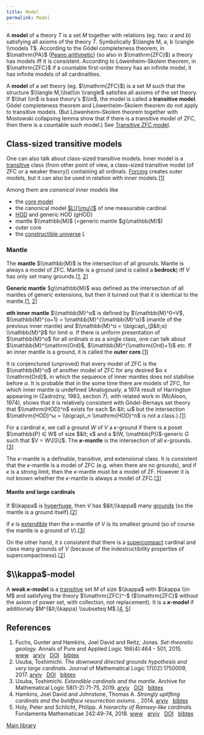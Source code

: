```yaml
---
title: Model
permalink: Model
---
```


A **model** of a theory $T$ is a set $M$ together with relations (eg.
two: $a$ and $b$) satisfying all axioms of the theory $T$. Symbolically
$\\langle M, a, b \\rangle \\models T$. According to the Gödel
completeness theorem, in $\\mathrm{PA}$
(<a href="index.php?title=Peano_arithmetic&amp;action=edit&amp;redlink=1" class="new" title="Peano arithmetic (page does not exist)">Peano arithmetic</a>)
(so also in $\\mathrm{ZFC}$) a theory has models iff it is consistent.
According to Löwenheim–Skolem theorem, in $\\mathrm{ZFC}$ if a countable
first-order theory has an infinite model, it has infinite models of all
cardinalities.

A **model** of a set theory (eg. $\\mathrm{ZFC}$) is a set $M$ such that
the structure $\\langle M,\\hat\\in \\rangle$ satisfies all axioms of
the set theory. If $\\hat \\in$ is base theory's $\\in$, the model is
called a **transitive model**. Gödel completeness theorem and
Löwenheim–Skolem theorem do not apply to transitive models. (But
Löwenheim–Skolem theorem together with Mostowski collapsing lemma show
that if there is a transitive model of ZFC, then there is a countable
such model.) See
<a href="Transitive_ZFC_model" class="mw-redirect" title="Transitive ZFC model">Transitive ZFC model</a>.

## Class-sized transitive models

One can also talk about class-sized transitive models. Inner model is a
[transitive](Transitive "Transitive")
class (from other point of view, a class-sized transitive model (of ZFC
or a weaker theory)) containing all ordinals.
[Forcing](Forcing "Forcing")
creates outer models, but it can also be used in relation with inner
models.\[[1](#bibkey_FuchsHamkinsReitz2015:SetTheoreticGeology)\]

Among them are *canonical inner models* like

-   the [core
    model](Core_model "Core model")
-   the canonical model
    [$L\[\\mu\]$](Constructible_universe "Constructible universe")
    of one measurable cardinal
-   [HOD](HOD "HOD") and
    generic HOD (gHOD)
-   mantle $\\mathbb{M}$ (=generic mantle $g\\mathbb{M}$)
-   outer core
-   the [constructible
    universe](Constructible_universe "Constructible universe")
    $L$

### Mantle

The **mantle** $\\mathbb{M}$ is the intersection of all grounds. Mantle
is always a model of ZFC. Mantle is a ground (and is called a
**bedrock**) iff $V$ has only set many
grounds.\[[1](#bibkey_FuchsHamkinsReitz2015:SetTheoreticGeology),
[2](#bibkey_Usuba2017:DDGandVeryLarge)\]

**Generic mantle** $g\\mathbb{M}$ was defined as the intersection of all
mantles of generic extensions, but then it turned out that it is
identical to the
mantle.\[[1](#bibkey_FuchsHamkinsReitz2015:SetTheoreticGeology),
[2](#bibkey_Usuba2017:DDGandVeryLarge)\]

**$α$th inner mantle** $\\mathbb{M}^α$ is defined by $\\mathbb{M}^0=V$,
$\\mathbb{M}^{α+1} = \\mathbb{M}^{\\mathbb{M}^α}$ (mantle of the
previous inner mantle) and $\\mathbb{M}^α = \\bigcap\_{β&lt;α}
\\mathbb{M}^β$ for limit $α$. If there is uniform presentation of
$\\mathbb{M}^α$ for all ordinals $α$ as a single class, one can talk
about $\\mathbb{M}^\\mathrm{Ord}$, $\\mathbb{M}^{\\mathrm{Ord}+1}$ etc.
If an inner mantle is a ground, it is called the **outer
core**.\[[1](#bibkey_FuchsHamkinsReitz2015:SetTheoreticGeology)\]

It is conjenctured (unproved) that every model of ZFC is the
$\\mathbb{M}^α$ of another model of ZFC for any desired $α ≤
\\mathrm{Ord}$, in which the sequence of inner mantles does not
stabilise before $α$. It is probable that in the some time there are
models of ZFC, for which inner mantle is undefined (Analogously, a 1974
result of Harrington appearing in (Zadrożny, 1983, section 7), with
related work in (McAloon, 1974), shows that it is relatively consistent
with Gödel-Bernays set theory that $\\mathrm{HOD}^n$ exists for each $n
&lt; ω$ but the intersection $\\mathrm{HOD}^ω = \\bigcap\_n
\\mathrm{HOD}^n$ is not a
class.).\[[1](#bibkey_FuchsHamkinsReitz2015:SetTheoreticGeology)\]

For a cardinal $κ$, we call a ground $W$ of $V$ a $κ$-ground if there is
a poset $\\mathbb{P} ∈ W$ of size $&lt; κ$ and a $(W,
\\mathbb{P})$-generic $G$ such that $V = W\[G\]$. The **$κ$-mantle** is
the intersection of all
$κ$-grounds.\[[3](#bibkey_Usuba2018:ExtendibleCardinalsAndTheMantle)\]

The $κ$-mantle is a definable, transitive, and extensional class. It is
consistent that the $κ$-mantle is a model of ZFC (e.g. when there are no
grounds), and if $κ$ is a strong limit, then the $κ$-mantle must be a
model of ZF. However it is not known whether the $κ$-mantle is always a
model of ZFC.\[[3](#bibkey_Usuba2018:ExtendibleCardinalsAndTheMantle)\]

#### <span id="Mantle_and_large_cardinals" class="mw-headline">Mantle and large cardinals</span>

If $\\kappa$ is
<a href="Hyperhuge" class="mw-redirect" title="Hyperhuge">hyperhuge</a>,
then $V$ has $&lt;\\kappa$ many
<a href="Ground" class="mw-redirect" title="Ground">grounds</a>
(so the mantle is a ground
itself).\[[2](#bibkey_Usuba2017:DDGandVeryLarge)\]

If $κ$ is
[extendible](Extendible "Extendible")
then the $κ$-mantle of $V$ is its smallest ground (so of course the
mantle is a ground of
$V$).\[[3](#bibkey_Usuba2018:ExtendibleCardinalsAndTheMantle)\]

On the other hand, it s consistent that there is a
[supercompact](Supercompact "Supercompact")
cardinal and class many grounds of $V$ (because of the indestructibility
properties of
supercompactness).\[[2](#bibkey_Usuba2017:DDGandVeryLarge)\]

## $\\kappa$-model

A **weak $κ$-model** is a
[transitive](Transitive "Transitive")
set $M$ of size $\\kappa$ with $\\kappa \\in M$ and satisfying the
theory $\\mathrm{ZFC}^-$ ($\\mathrm{ZFC}$ without the axiom of power
set, with collection, not replacement). It is a **$κ$-model** if
additionaly $M^{&lt;\\kappa} \\subseteq
M$.\[[4](#bibkey_HamkinsJohnstone:BoldfaceResurrectionAxioms),
[5](#bibkey_HolySchlicht2017:HierarchyRamseylike)\]

## References

1.  <span id="bibkey_FuchsHamkinsReitz2015:SetTheoreticGeology">Fuchs,
    Gunter and Hamkins, Joel David and Reitz, Jonas. *Set-theoretic
    geology.* Annals of Pure and Applied Logic 166(4):464 - 501, 2015.
    <a href="http://www.sciencedirect.com/science/article/pii/S0168007214001225" class="extiw">www</a>   <a href="http://web.archive.org/web/20191117021952/http://arxiv.org/abs/1107.4776" class="extiw">arχiv</a>   <a href="http://web.archive.org/web/20191117021952/http://dx.doi.org/https://doi.org/10.1016/j.apal.2014.11.004" class="extiw">DOI</a>   <a href="javascript:bibpopup(&#39;@article%7BFuchsHamkinsReitz2015:SetTheoreticGeologytitle%20=%20%22Set-theoretic%20geology%22,journal%20=%20%22Annals%20of%20Pure%20and%20Applied%20Logic%22,volume%20=%20%22166%22,number%20=%20%224%22,pages%20=%20%22464%20-%20501%22,year%20=%20%222015%22,issn%20=%20%220168-0072%22,doi%20=%20%22http://web.archive.org/web/20191117021952/https://doi.org/10.1016/j.apal.2014.11.004%22,url%20=%20%22http://web.archive.org/web/20191117021952/http://www.sciencedirect.com/science/article/pii/S0168007214001225%22,author%20=%20%22Fuchs,%20Gunter%20and%20Hamkins,%20Joel%20David%20and%20Reitz,%20Jonas%22,title%20=%20%22Set-theoretic%20geology%22,eprint%20=%20%221107.4776%22,%7D&#39;)" class="bibtex">bibtex</a></span>
2.  <span id="bibkey_Usuba2017:DDGandVeryLarge">Usuba, Toshimichi. *The
    downward directed grounds hypothesis and very large cardinals.*
    Journal of Mathematical Logic 17(02):1750009, 2017.
    <a href="http://arxiv.org/abs/1707.05132" class="extiw">arχiv</a>   <a href="http://web.archive.org/web/20191117021952/http://dx.doi.org/10.1142/S021906131750009X" class="extiw">DOI</a>   <a href="javascript:bibpopup(&#39;@article%7BUsuba2017:DDGandVeryLarge,%20%20%20%20author%20=%20%7BUsuba,%20Toshimichi%7D,%3Cbr%3E%20%20%20%20title%20=%20%7BThe%20downward%20directed%20grounds%20hypothesis%20and%20very%20large%20cardinals%7D,%3Cbr%3E%20%20%20%20year%20=%20%7B2017%7D,%3Cbr%3E%20%20%20%20eprint%20=%20%7B1707.05132%7D,%3Cbr%3E%20%20%20%20doi%20=%20%7B10.1142/S021906131750009X%7D,%3Cbr%3E%20%20%20%20journal%20=%20%7BJournal%20of%20Mathematical%20Logic%7D,%3Cbr%3E%20%20%20%20volume%20=%20%7B17%7D,%3Cbr%3E%20%20%20%20number%20=%20%7B02%7D,%3Cbr%3E%20%20%20%20pages%20=%20%7B1750009%7D,%3Cbr%3E%20%20%20%20issn%20=%20%7B0219-0613%7D,%3Cbr%3E%20%20%20%20publisher%20=%20%7BWorld%20Scientific%20Publishing%20Co.%20Pte%20Ltd%7D,%3Cbr%3E%7D&#39;)" class="bibtex">bibtex</a></span>
3.  <span id="bibkey_Usuba2018:ExtendibleCardinalsAndTheMantle">Usuba,
    Toshimichi. *Extendible cardinals and the mantle.* Archive for
    Mathematical Logic 58(1-2):71-75, 2019.
    <a href="http://arxiv.org/abs/1803.03944" class="extiw">arχiv</a>   <a href="http://web.archive.org/web/20191117021952/http://dx.doi.org/10.1007/s00153-018-0625-4" class="extiw">DOI</a>   <a href="javascript:bibpopup(&#39;@article%7BUsuba2018:ExtendibleCardinalsAndTheMantle,%20%20%20%20author%20=%20%7BUsuba,%20Toshimichi%7D,%3Cbr%3E%20%20%20%20title%20=%20%7BExtendible%20cardinals%20and%20the%20mantle%7D,%3Cbr%3E%20%20%20%20year%20=%20%7B2019%7D,%3Cbr%3E%20%20%20%20eprint%20=%20%7B1803.03944%7D,%3Cbr%3E%20%20%20%20doi%20=%20%7B10.1007/s00153-018-0625-4%7D,%3Cbr%3E%20%20%20%20journal%20=%20%7BArchive%20for%20Mathematical%20Logic%7D,%3Cbr%3E%20%20%20%20volume%20=%20%7B58%7D,%3Cbr%3E%20%20%20%20number%20=%20%7B1-2%7D,%3Cbr%3E%20%20%20%20pages%20=%20%7B71-75%7D,%3Cbr%3E%7D&#39;)" class="bibtex">bibtex</a></span>
4.  <span
    id="bibkey_HamkinsJohnstone:BoldfaceResurrectionAxioms">Hamkins,
    Joel David and Johnstone, Thomas A. *Strongly uplifting cardinals
    and the boldface resurrection axioms.* , 2014.
    <a href="http://arxiv.org/abs/1403.2788" class="extiw">arχiv</a>   <a href="javascript:bibpopup(&#39;@article%7BHamkinsJohnstone:BoldfaceResurrectionAxioms,%20%20AUTHOR%20=%20%20%20%20%20%20%20%7BHamkins,%20Joel%20David%20and%20Johnstone,%20Thomas%20A.%7D,%3Cbr%3E%20%20TITLE%20=%20%20%20%20%20%20%20%20%7BStrongly%20uplifting%20cardinals%20and%20the%20boldface%20resurrection%20axioms%7D,%3Cbr%3E%20%20YEAR%20=%20%20%20%20%20%20%20%20%20%7B2014%7D,%3Cbr%3E%20%20eprint%20=%20%20%20%20%20%20%20%7B1403.2788%7D,%3Cbr%3E%7D&#39;)" class="bibtex">bibtex</a></span>
5.  <span id="bibkey_HolySchlicht2017:HierarchyRamseylike">Holy, Peter
    and Schlicht, Philipp. *A hierarchy of Ramsey-like cardinals.*
    Fundamenta Mathematicae 242:49-74, 2018.
    <a href="https://research-information.bristol.ac.uk/files/185938606/1710.10043.pdf" class="extiw">www</a>   <a href="http://web.archive.org/web/20191117021952/http://arxiv.org/abs/1710.10043" class="extiw">arχiv</a>   <a href="http://web.archive.org/web/20191117021952/http://dx.doi.org/10.4064/fm396-9-2017" class="extiw">DOI</a>   <a href="javascript:bibpopup(&#39;@article%7BHolySchlicht2017:HierarchyRamseylike,%20%20%20%20author%20=%20%7BHoly,%20Peter%20and%20Schlicht,%20Philipp%7D,%3Cbr%3E%20%20%20%20%20%20%20%20%20title%20=%20%7BA%20hierarchy%20of%20Ramsey-like%20cardinals%7D,%3Cbr%3E%20%20%20%20%20%20%20%20year%20=%20%7B2018%7D,%3Cbr%3E%20%20%20eprint%20=%20%7B1710.10043%7D,%3Cbr%3E%20%20%20%20%20%20doi%20=%20%7B10.4064/fm396-9-2017%7D,%3Cbr%3E%20%20journal%20=%20%7BFundamenta%20Mathematicae%7D,%3Cbr%3E%20%20%20volume%20=%20%7B242%7D,%3Cbr%3E%20%20%20%20pages%20=%20%7B49-74%7D,%3Cbr%3E%20%20%20%20%20%20url%20=%20%7Bhttps://research-information.bristol.ac.uk/files/185938606/1710.10043.pdf%7D%7D&#39;)" class="bibtex">bibtex</a></span>

[Main
library](Library "Library")


